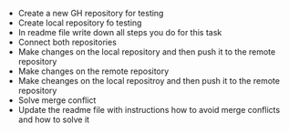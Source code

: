 - Create a new GH repository for testing
- Create local repository fo testing
- In readme file write down all steps you do for this task
- Connect both repositories
- Make changes on the local repository and then push it to the remote repository
- Make changes on the remote repository
- Make cheanges on the local repositroy and then push it to the remote repository
- Solve merge conflict
- Update the readme file with instructions how to avoid merge conflicts and how to solve it
